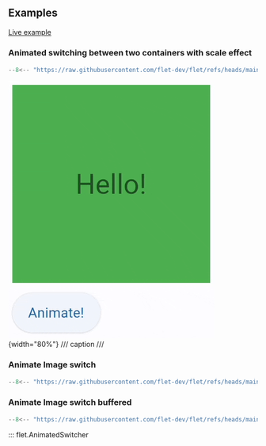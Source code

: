 ## Examples

[Live example](https://flet-controls-gallery.fly.dev/animations/animated_switcher)

### Animated switching between two containers with scale effect

```python
--8<-- "https://raw.githubusercontent.com/flet-dev/flet/refs/heads/main/sdk/python/examples/controls/animated-switcher/scale-effect.py"
```

![scale-effect](https://raw.githubusercontent.com/flet-dev/flet/main/sdk/python/examples/controls/animated-switcher/media/scale-effect.gif){width="80%"}
/// caption
///

### Animate Image switch

```python
--8<-- "https://raw.githubusercontent.com/flet-dev/flet/refs/heads/main/sdk/python/examples/controls/animated-switcher/image-switch.py"
```

### Animate Image switch buffered

```python
--8<-- "https://raw.githubusercontent.com/flet-dev/flet/refs/heads/main/sdk/python/examples/controls/animated-switcher/image-switch-buffered.py"
```

::: flet.AnimatedSwitcher
